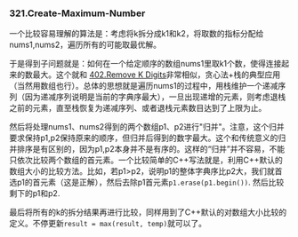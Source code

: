 ### 321.Create-Maximum-Number

一个比较容易理解的算法是：考虑将k拆分成k1和k2，将取数的指标分配给nums1,nums2，遍历所有的可能取最优解。

于是得到子问题就是：如何在一个给定顺序的数组nums1里取k1个数，使得连接起来的数最大。这个就和 [402.Remove K Digits](https://github.com/wisdompeak/LeetCode/tree/master/Stack/402.Remove-K-Digits)非常相似，贪心法+栈的典型应用（当然用数组也行）。总体的思想就是遍历nums1的过程中，用栈维护一个递减序列（因为递减序列说明是当前的字典序最大），一旦出现递增的元素，则考虑退栈之前的元素，直至栈恢复为递减序列、或者退栈元素数目达到了上限为止。

然后将处理nums1、nums2得到的两个数组p1、p2进行"归并"。注意，这个归并要求保持p1,p2保持原来的顺序，但归并后得到的数字最大。这个和传统意义的归并排序是有区别的，因为p1,p2本身并不是有序的。这样的“归并”并不容易，不能只依次比较两个数组的首元素。一个比较简单的C++写法就是，利用C++默认的数组大小的比较方法。比如，若p1>p2，说明p1的整体字典序比p2大，我们就首选p1的首元素（这是正解），然后去除p1首元素```p1.erase(p1.begin())```. 然后比较剩下的p1和p2.

最后将所有的k的拆分结果再进行比较，同样用到了C++默认的对数组大小比较的定义。不停更新```result = max(result, temp)```就可以了。
